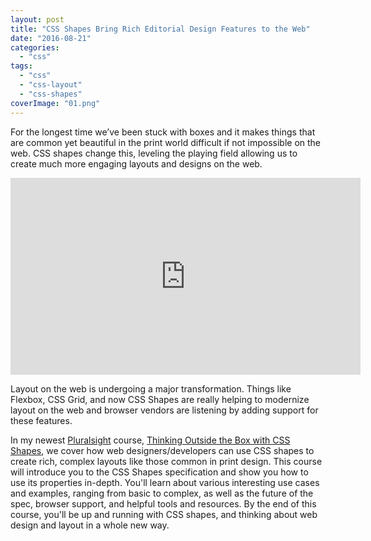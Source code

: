 ```yaml
---
layout: post
title: "CSS Shapes Bring Rich Editorial Design Features to the Web"
date: "2016-08-21"
categories: 
  - "css"
tags: 
  - "css"
  - "css-layout"
  - "css-shapes"
coverImage: "01.png"
---
```


<p class="intro"><span class="dropcap">F</span>or the longest time we’ve been stuck with boxes and it makes things that are common yet beautiful in the print world difficult if not impossible on the web. CSS shapes change this, leveling the playing field allowing us to create much more engaging layouts and designs on the web.
</p>

<iframe width="560" height="315" src="https://www.youtube.com/embed/Phj-D8qrkA0?si=14TwniDSNi_l9SPG" title="YouTube video player" frameborder="0" allow="accelerometer; autoplay; clipboard-write; encrypted-media; gyroscope; picture-in-picture; web-share" allowfullscreen></iframe>

Layout on the web is undergoing a major transformation. Things like Flexbox, CSS Grid, and now CSS Shapes are really helping to modernize layout on the web and browser vendors are listening by adding support for these features.

In my newest [Pluralsight](https://www.pluralsight.com/) course, [Thinking Outside the Box with CSS Shapes](https://www.pluralsight.com/courses/css-shapes-thinking-outside-box?utm_source=blog&utm_medium=video&utm_campaign=authordemo), we cover how web designers/developers can use CSS shapes to create rich, complex layouts like those common in print design. This course will introduce you to the CSS Shapes specification and show you how to use its properties in-depth. You'll learn about various interesting use cases and examples, ranging from basic to complex, as well as the future of the spec, browser support, and helpful tools and resources. By the end of this course, you'll be up and running with CSS shapes, and thinking about web design and layout in a whole new way.
